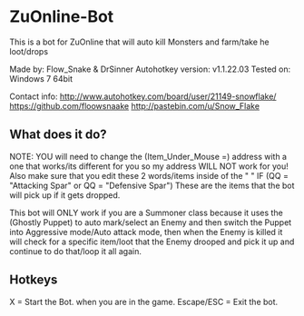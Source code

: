 # ZuOnline-Bot
This is a bot for ZuOnline that will auto kill Monsters and farm/take he loot/drops

Made by: Flow_Snake & DrSinner
Autohotkey version: v1.1.22.03
Tested on: Windows 7 64bit

Contact info:
http://www.autohotkey.com/board/user/21149-snowflake/
https://github.com/floowsnaake
http://pastebin.com/u/Snow_Flake

What does it do?
----------------------
NOTE: YOU will need to change the (Item_Under_Mouse =) address with a one that works/its different for you so my address WILL NOT work for you!
Also make sure that you edit these 2 words/items inside of the " " 
IF (QQ = "Attacking Spar" or QQ = "Defensive Spar")
These are the items that the bot will pick up if it gets dropped.

This bot will ONLY work if you are a Summoner class because it uses the (Ghostly Puppet) to auto mark/select an Enemy and then switch the Puppet into Aggressive mode/Auto attack mode, then when the Enemy is killed it will check for a specific item/loot that the Enemy drooped and pick it up and continue to do that/loop it all again.

Hotkeys
----------
X = Start the Bot. when you are in the game.
Escape/ESC = Exit the bot.
